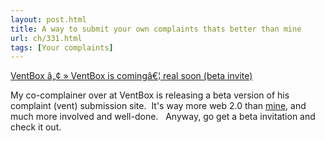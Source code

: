 ```yaml
---
layout: post.html
title: A way to submit your own complaints thats better than mine
url: ch/331.html
tags: [Your complaints]
---
```

[VentBox â„¢ » VentBox is comingâ€¦ real soon (beta invite)](http://blog.ventbox.com/2007/01/16/ventbox-is-coming-real-soon-beta-invite/)

My co-complainer over at VentBox is releasing a beta version of his complaint (vent) submission site.  It's way more web 2.0 than [mine](http://www.submissions.complainthub.com), and much more involved and well-done.   Anyway, go get a beta invitation and check it out.
